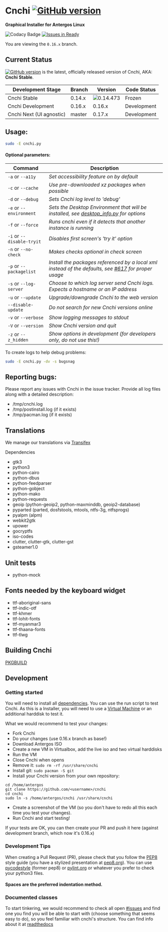 # Cnchi [![GitHub version](https://badge.fury.io/gh/antergos%2Fcnchi.svg)](https://badge.fury.io/gh/antergos%2Fcnchi)

**Graphical Installer for Antergos Linux**

![Codacy Badge](https://api.codacy.com/project/badge/04b4ac624a0149efb8b4e9d143167660) [![Issues in Ready](https://badge.waffle.io/antergos/cnchi.png?label=ready&title=Ready)](https://waffle.io/antergos/cnchi)

You are viewing the `0.16.x` branch.

## Current Status

[![GitHub version](https://badge.fury.io/gh/antergos%2Fcnchi.svg)](https://badge.fury.io/gh/antergos%2Fcnchi) is the latest, officially released version of Cnchi, AKA: **Cnchi Stable**.

|Development Stage|Branch|Version| Code Status|
----------------- | -------------- | -------------- | -------- |
|Cnchi Stable|0.14.x|![0.14.473](https://github.com/Antergos/Cnchi/releases)|Frozen|
|Cnchi Development|0.16.x|0.16.x|Development|
|Cnchi Next (UI agnostic)|master|0.17.x|Development|


## Usage:

```sh
sudo -E cnchi.py
```

#### Optional parameters:

|Command|Description|
----------------- | -------------- |
|```-a``` or ```--a11y```|*Set accessibility feature on by default*|
|```-c``` or ```--cache```|*Use pre-downloaded xz packages when possible*|
|```-d``` or ```--debug```|*Sets Cnchi log level to 'debug'*|
|```-e``` or ```--environment```|*Sets the Desktop Environment that will be installed, see [desktop_info.py](cnchi/desktop_info.py) for options*|
|```-f``` or ```--force```|*Runs cnchi even if it detects that another instance is running*|
|```-i``` or ```--disable-tryit```|*Disables first screen's 'try it' option*|
|```-n``` or ```--no-check```|*Makes checks optional in check screen*|
|```-p``` or ```--packagelist```|*Install the packages referenced by a local xml instead of the defaults, see [#617](https://github.com/Antergos/Cnchi/issues/617) for proper usage*|
|```-s``` or ```--log-server```|*Choose to which log server send Cnchi logs.  Expects a hostname or an IP address*|
|```-u``` or ```--update```|*Upgrade/downgrade Cnchi to the web version*|
|```--disable-update```|*Do not search for new Cnchi versions online*|
|```-v``` or ```--verbose```|*Show logging messages to stdout*|
|```-V``` or ```--version```|*Show Cnchi version and quit*|
|```-z``` or ```--z_hidden```|*Show options in development (for developers only, do not use this!)*|

To create logs to help debug problems:
```sh
sudo -E cnchi.py -dv -s bugsnag
```

## Reporting bugs:

Please report any issues with Cnchi in the issue tracker. Provide all log files along with a detailed description:

* /tmp/cnchi.log
* /tmp/postinstall.log (if it exists)
* /tmp/pacman.log (if it exists)

## Translations

We manage our translations via [Transifex](https://www.transifex.com/projects/p/antergos)

<a name="dependencies">Dependencies</a>

 - gtk3
 - python3
 - python-cairo
 - python-dbus
 - python-feedparser
 - python-gobject
 - python-mako
 - python-requests
 - geoip (python-geoip2, python-maxminddb, geoip2-database)
 - pyparted (parted, dosfstools, mtools, ntfs-3g, ntfsprogs)
 - pyalpm (alpm)
 - webkit2gtk
 - upower
 - gocryptfs
 - iso-codes
 - clutter, clutter-gtk, clutter-gst
 - gsteamer1.0

## Unit tests
 - python-mock

## Fonts needed by the keyboard widget
 - ttf-aboriginal-sans
 - ttf-indic-otf
 - ttf-khmer
 - ttf-lohit-fonts
 - ttf-myanmar3
 - ttf-thaana-fonts
 - ttf-tlwg

## Building Cnchi

[PKGBUILD](https://raw.githubusercontent.com/Antergos/antergos-packages/master/antergos/cnchi-dev/PKGBUILD)

## Development

### Getting started

You will need to install all [dependencies](#dependencies).
You can use the run script to test Cnchi. As this is a Installer, you will need to use a [Virtual Machine](http://virtualbox.org) or an additional harddisk to test it.

What we would recommend to test your changes:
- Fork Cnchi
- Do your changes (use 0.16.x branch as base!)
- Download Antergos ISO
- Create a new VM in Virtualbox, add the live iso and two virtual harddisks
- Run the VM
- Close Cnchi when opens
- Remove it: `sudo rm -rf /usr/share/cnchi`
- Install git: `sudo pacman -S git`
- Install your Cnchi version from your own repository:
```
cd /home/antergos
git clone https://github.com/<username>/cnchi
cd cnchi
sudo ln -s /home/antergos/cnchi /usr/share/cnchi
```
- Create a screenshot of the VM (so you don't have to redo all this each time you test your changes).
- Run Cnchi and start testing!

If your tests are OK, you can then create your PR and push it here (against development branch, which now it's 0.16.x)

### Development Tips

When creating a Pull Request (PR), please check that you follow the [PEP8](https://www.python.org/dev/peps/pep-0008/) style guide (you have a stylized presentation at [pep8.org](http://pep8.org)). You can use [pycodestyle](https://github.com/pycqa/pycodestyle) (former pep8) or [pylint.org](https://www.pylint.org) or whatever you prefer to check your python3 files.

#### Spaces are the preferred indentation method.

### Documented classes

To start tinkering, we would recommend to check all open [#issues](https://github.com/Antergos/Cnchi/issues) and find one you find you will be able to start with (choose something that seems easy to do), so you feel familiar with cnchi's structure. You can find info about it at [readthedocs](https://cnchi.readthedocs.io/en/latest/)
